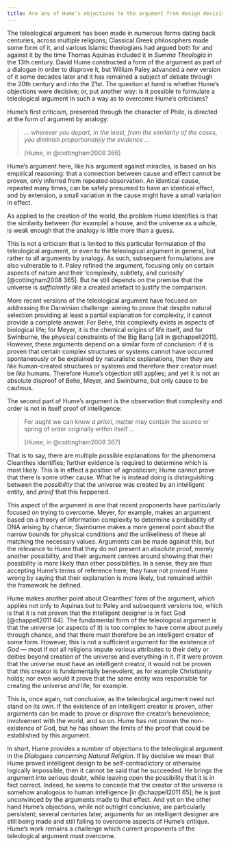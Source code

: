 ```yaml
---
title: Are any of Hume’s objections to the argument from design decisive?
---
```


The teleological argument has been made in numerous forms dating back centuries, across multiple religions; Classical Greek philosophers made some form of it, and various Islamic theologians had argued both for and against it by the time Thomas Aquinas included it in _Summa Theologia_ in the 13th century. David Hume constructed a form of the argument as part of a dialogue in order to disprove it, but William Paley advanced a new version of it some decades later and it has remained a subject of debate through the 20th century and into the 21st. The question at hand is whether Hume’s objections were decisive; or, put another way: is it possible to formulate a teleological argument in such a way as to overcome Hume’s criticisms?

Hume’s first criticism, presented through the character of Philo, is directed at the form of argument by analogy:

> _… wherever you depart, in the least, from the similarity of the cases, you diminish proportionately the evidence …_
>  
> [Hume, in @cottingham2008 366]

Hume’s argument here, like his argument against miracles, is based on his empirical reasoning: that a connection between cause and effect cannot be proven, only inferred from repeated observation. An identical cause, repeated many times, can be safely presumed to have an identical effect, and by extension, a small variation in the cause might have a small variation in effect.

As applied to the creation of the world, the problem Hume identifies is that the similarity between (for example) a house, and the universe as a whole, is weak enough that the analogy is little more than a guess.

This is not a criticism that is limited to this particular formulation of the teleological argument, or even to the teleological argument in general, but rather to all arguments by analogy. As such, subsequent formulations are also vulnerable to it. Paley refined the argument, focusing only on certain aspects of nature and their ‘complexity, subtlety, and curiosity’ [@cottingham2008 365]. But he still depends on the premise that the universe is *sufficiently like* a created artefact to justify the comparison.

More recent versions of the teleological argument have focused on addressing the Darwinian challenge: aiming to prove that despite natural selection providing at least a partial explanation for complexity, it cannot provide a complete answer. For Behe, this complexity exists in aspects of biological life;  for Meyer, it is the chemical origins of life itself, and for Swinburne, the physical constraints of the Big Bang [all in @chappell2011]. However, these arguments depend on a similar form of conclusion: if it is proven that certain complex structures or systems cannot have occurred spontaneously or be explained by naturalistic explanations, then they are *like* human-created structures or systems and therefore their creator must be *like* humans. Therefore Hume’s objection still applies; and yet it is not an absolute disproof of Behe, Meyer, and Swinburne, but only cause to be cautious.

The second part of Hume’s argument is the observation that complexity and order is not in itself proof of intelligence:

> For aught we can know *a priori*, matter may contain the source or spring of order originally within itself …
>  
> [Hume, in @cottingham2008 367]

That is to say, there are multiple possible explanations for the phenomena Cleanthes identifies; further evidence is required to determine which is most likely. This is in effect a position of agnosticism; Hume cannot prove that there is some other cause. What he is instead doing is distinguishing between the *possibility* that the universe was created by an intelligent entity, and *proof* that this happened.

This aspect of the argument is one that recent proponents have particularly focused on trying to overcome. Meyer, for example, makes an argument based on a theory of information complexity to determine a probability of DNA arising by chance; Swinburne makes a more general point about the narrow bounds for physical conditions and the unlikeliness of these all matching the necessary values. Arguments can be made against this; but the relevance to Hume that they do not present an absolute proof, merely another possibility, and their argument centres around showing that their possibility is more likely than other possibilities. In a sense, they are thus accepting Hume’s terms of reference here; they have not proved Hume wrong by saying that their explanation is more likely, but remained within the framework he defined.

Hume makes another point about Cleanthes’ form of the argument, which applies not only to Aquinas but to Paley and subsequent versions too, which is that it is not proven that the intelligent designer is in fact God [@chappell2011 64]. The fundamental form of the teleological argument is that the universe (or aspects of it) is too complex to have come about purely through chance, and that there must therefore be an intelligent creator of some form. However, this is not a sufficient argument for the existence of *God* — most if not all religions impute various attributes to their deity or deities beyond creation of the universe and everything in it. If it were proven that the universe must have an intelligent creator, it would not be proven that this creator is fundamentally benevolent, as for example Christianity holds; nor even would it prove that the same entity was responsible for creating the universe *and* life, for example.

This is, once again, not conclusive, as the teleological argument need not stand on its own. If the existence of an intelligent creator is proven, other arguments can be made to prove or disprove the creator’s benevolence, involvement with the world, and so on. Hume has not proven the non-existence of God, but he has shown the limits of the proof that could be established by this argument.

In short, Hume provides a number of objections to the teleological argument in the *Dialogues concerning Natural Religion*. If by decisive we mean that Hume proved intelligent design to be self-contradictory or otherwise logically impossible, then it cannot be said that he succeeded. He brings the argument into serious doubt, while leaving open the possibility that it is in fact correct. Indeed, he seems to concede that the creator of the universe is somehow analogous to human intelligence [in @chappell2011 65]; he is just unconvinced by the arguments made to that effect. And yet on the other hand Hume’s objections, while not outright conclusive, are particularly persistent; several centuries later, arguments for an intelligent designer are still being made and still failing to overcome aspects of Hume’s critique. Hume’s work remains a challenge which current proponents of the teleological argument must overcome.